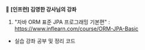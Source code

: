 📕 <b>[인프런] 김영한 강사님의 강좌</b>
1. "자바 ORM 표준 JPA 프로그래밍 기본편" : https://www.inflearn.com/course/ORM-JPA-Basic<br>
- 실습 강좌 공부 및 정리 코드
